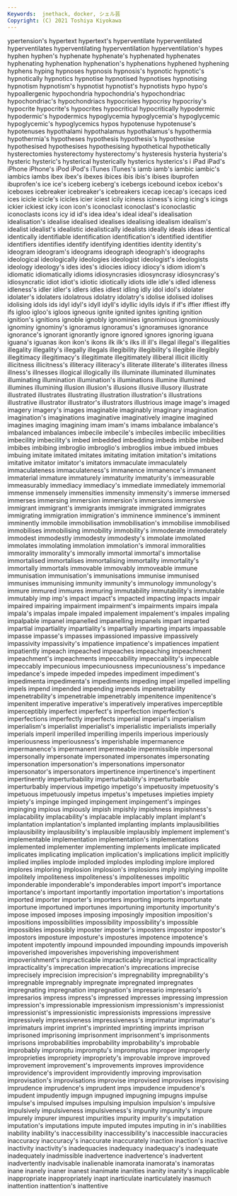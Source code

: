 ```yaml
---
Keywords:  jnethack, docker, シェル芸
Copyright: (C) 2021 Toshiya Kiyokawa
---
```

ypertension's hypertext hypertext's hyperventilate hyperventilated hyperventilates hyperventilating hyperventilation
hyperventilation's hypes hyphen hyphen's hyphenate hyphenate's hyphenated hyphenates hyphenating hyphenation
hyphenation's hyphenations hyphened hyphening hyphens hyping hypnoses hypnosis hypnosis's hypnotic
hypnotic's hypnotically hypnotics hypnotise hypnotised hypnotises hypnotising hypnotism hypnotism's hypnotist
hypnotist's hypnotists hypo hypo's hypoallergenic hypochondria hypochondria's hypochondriac hypochondriac's hypochondriacs
hypocrisies hypocrisy hypocrisy's hypocrite hypocrite's hypocrites hypocritical hypocritically hypodermic hypodermic's
hypodermics hypoglycemia hypoglycemia's hypoglycemic hypoglycemic's hypoglycemics hypos hypotenuse hypotenuse's hypotenuses
hypothalami hypothalamus hypothalamus's hypothermia hypothermia's hypotheses hypothesis hypothesis's hypothesise hypothesised
hypothesises hypothesising hypothetical hypothetically hysterectomies hysterectomy hysterectomy's hysteresis hysteria hysteria's
hysteric hysteric's hysterical hysterically hysterics hysterics's i iPad iPad's iPhone
iPhone's iPod iPod's iTunes iTunes's iamb iamb's iambic iambic's iambics
iambs ibex ibex's ibexes ibices ibis ibis's ibises ibuprofen ibuprofen's
ice ice's iceberg iceberg's icebergs icebound icebox icebox's iceboxes icebreaker
icebreaker's icebreakers icecap icecap's icecaps iced ices icicle icicle's icicles
icier iciest icily iciness iciness's icing icing's icings ickier ickiest
icky icon icon's iconoclast iconoclast's iconoclastic iconoclasts icons icy id
id's idea idea's ideal ideal's idealisation idealisation's idealise idealised idealises
idealising idealism idealism's idealist idealist's idealistic idealistically idealists ideally ideals
ideas identical identically identifiable identification identification's identified identifier identifiers identifies
identify identifying identities identity identity's ideogram ideogram's ideograms ideograph ideograph's
ideographs ideological ideologically ideologies ideologist ideologist's ideologists ideology ideology's ides
ides's idiocies idiocy idiocy's idiom idiom's idiomatic idiomatically idioms idiosyncrasies
idiosyncrasy idiosyncrasy's idiosyncratic idiot idiot's idiotic idiotically idiots idle idle's
idled idleness idleness's idler idler's idlers idles idlest idling idly
idol idol's idolater idolater's idolaters idolatrous idolatry idolatry's idolise idolised
idolises idolising idols ids idyl idyl's idyll idyll's idyllic idylls
idyls if if's iffier iffiest iffy ifs igloo igloo's igloos
igneous ignite ignited ignites igniting ignition ignition's ignitions ignoble ignobly
ignominies ignominious ignominiously ignominy ignominy's ignoramus ignoramus's ignoramuses ignorance ignorance's
ignorant ignorantly ignore ignored ignores ignoring iguana iguana's iguanas ikon
ikon's ikons ilk ilk's ilks ill ill's illegal illegal's illegalities
illegality illegality's illegally illegals illegibility illegibility's illegible illegibly illegitimacy illegitimacy's
illegitimate illegitimately illiberal illicit illicitly illicitness illicitness's illiteracy illiteracy's illiterate
illiterate's illiterates illness illness's illnesses illogical illogically ills illuminate illuminated
illuminates illuminating illumination illumination's illuminations illumine illumined illumines illumining illusion
illusion's illusions illusive illusory illustrate illustrated illustrates illustrating illustration illustration's
illustrations illustrative illustrator illustrator's illustrators illustrious image image's imaged imagery
imagery's images imaginable imaginably imaginary imagination imagination's imaginations imaginative imaginatively
imagine imagined imagines imaging imagining imam imam's imams imbalance imbalance's
imbalanced imbalances imbecile imbecile's imbeciles imbecilic imbecilities imbecility imbecility's imbed
imbedded imbedding imbeds imbibe imbibed imbibes imbibing imbroglio imbroglio's imbroglios
imbue imbued imbues imbuing imitate imitated imitates imitating imitation imitation's
imitations imitative imitator imitator's imitators immaculate immaculately immaculateness immaculateness's immanence
immanence's immanent immaterial immature immaturely immaturity immaturity's immeasurable immeasurably immediacy
immediacy's immediate immediately immemorial immense immensely immensities immensity immensity's immerse
immersed immerses immersing immersion immersion's immersions immersive immigrant immigrant's immigrants
immigrate immigrated immigrates immigrating immigration immigration's imminence imminence's imminent imminently
immobile immobilisation immobilisation's immobilise immobilised immobilises immobilising immobility immobility's immoderate
immoderately immodest immodestly immodesty immodesty's immolate immolated immolates immolating immolation
immolation's immoral immoralities immorality immorality's immorally immortal immortal's immortalise immortalised
immortalises immortalising immortality immortality's immortally immortals immovable immovably immoveable immune
immunisation immunisation's immunisations immunise immunised immunises immunising immunity immunity's immunology
immunology's immure immured immures immuring immutability immutability's immutable immutably imp
imp's impact impact's impacted impacting impacts impair impaired impairing impairment
impairment's impairments impairs impala impala's impalas impale impaled impalement impalement's
impales impaling impalpable impanel impanelled impanelling impanels impart imparted impartial
impartiality impartiality's impartially imparting imparts impassable impasse impasse's impasses impassioned
impassive impassively impassivity impassivity's impatience impatience's impatiences impatient impatiently impeach
impeached impeaches impeaching impeachment impeachment's impeachments impeccability impeccability's impeccable impeccably
impecunious impecuniousness impecuniousness's impedance impedance's impede impeded impedes impediment impediment's
impedimenta impedimenta's impediments impeding impel impelled impelling impels impend impended
impending impends impenetrability impenetrability's impenetrable impenetrably impenitence impenitence's impenitent imperative
imperative's imperatively imperatives imperceptible imperceptibly imperfect imperfect's imperfection imperfection's imperfections
imperfectly imperfects imperial imperial's imperialism imperialism's imperialist imperialist's imperialistic imperialists
imperially imperials imperil imperilled imperilling imperils imperious imperiously imperiousness imperiousness's
imperishable impermanence impermanence's impermanent impermeable impermissible impersonal impersonally impersonate impersonated
impersonates impersonating impersonation impersonation's impersonations impersonator impersonator's impersonators impertinence impertinence's
impertinent impertinently imperturbability imperturbability's imperturbable imperturbably impervious impetigo impetigo's impetuosity
impetuosity's impetuous impetuously impetus impetus's impetuses impieties impiety impiety's impinge
impinged impingement impingement's impinges impinging impious impiously impish impishly impishness
impishness's implacability implacability's implacable implacably implant implant's implantation implantation's implanted
implanting implants implausibilities implausibility implausibility's implausible implausibly implement implement's implementable
implementation implementation's implementations implemented implementer implementing implements implicate implicated implicates
implicating implication implication's implications implicit implicitly implied implies implode imploded
implodes imploding implore implored implores imploring implosion implosion's implosions imply
implying impolite impolitely impoliteness impoliteness's impolitenesses impolitic imponderable imponderable's imponderables
import import's importance importance's important importantly importation importation's importations imported
importer importer's importers importing imports importunate importune importuned importunes importuning
importunity importunity's impose imposed imposes imposing imposingly imposition imposition's impositions
impossibilities impossibility impossibility's impossible impossibles impossibly imposter imposter's imposters impostor
impostor's impostors imposture imposture's impostures impotence impotence's impotent impotently impound
impounded impounding impounds impoverish impoverished impoverishes impoverishing impoverishment impoverishment's impracticable
impracticably impractical impracticality impracticality's imprecation imprecation's imprecations imprecise imprecisely imprecision
imprecision's impregnability impregnability's impregnable impregnably impregnate impregnated impregnates impregnating impregnation
impregnation's impresario impresario's impresarios impress impress's impressed impresses impressing impression
impression's impressionable impressionism impressionism's impressionist impressionist's impressionistic impressionists impressions impressive
impressively impressiveness impressiveness's imprimatur imprimatur's imprimaturs imprint imprint's imprinted imprinting
imprints imprison imprisoned imprisoning imprisonment imprisonment's imprisonments imprisons improbabilities improbability
improbability's improbable improbably impromptu impromptu's impromptus improper improperly improprieties impropriety
impropriety's improvable improve improved improvement improvement's improvements improves improvidence improvidence's
improvident improvidently improving improvisation improvisation's improvisations improvise improvised improvises improvising
imprudence imprudence's imprudent imps impudence impudence's impudent impudently impugn impugned
impugning impugns impulse impulse's impulsed impulses impulsing impulsion impulsion's impulsive
impulsively impulsiveness impulsiveness's impunity impunity's impure impurely impurer impurest impurities
impurity impurity's imputation imputation's imputations impute imputed imputes imputing in
in's inabilities inability inability's inaccessibility inaccessibility's inaccessible inaccuracies inaccuracy inaccuracy's
inaccurate inaccurately inaction inaction's inactive inactivity inactivity's inadequacies inadequacy inadequacy's
inadequate inadequately inadmissible inadvertence inadvertence's inadvertent inadvertently inadvisable inalienable inamorata
inamorata's inamoratas inane inanely inaner inanest inanimate inanities inanity inanity's
inapplicable inappropriate inappropriately inapt inarticulate inarticulately inasmuch inattention inattention's inattentive

